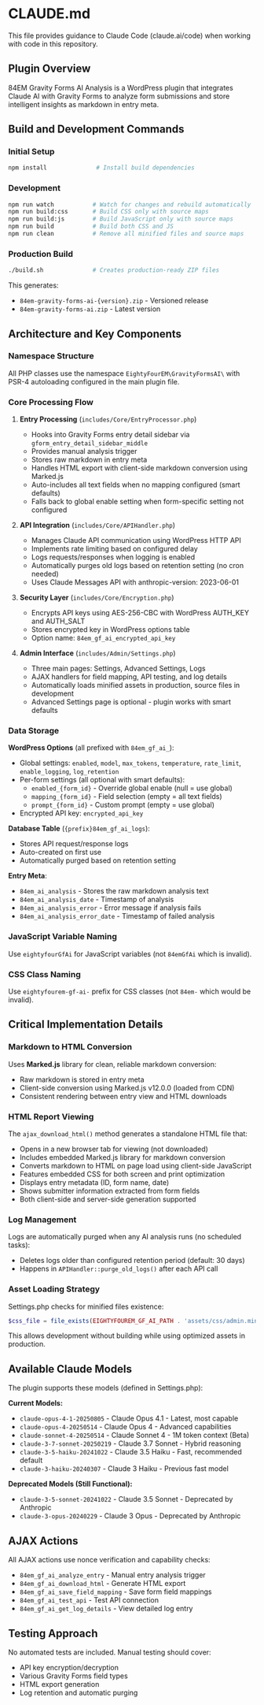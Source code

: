 # CLAUDE.md

This file provides guidance to Claude Code (claude.ai/code) when working with code in this repository.

## Plugin Overview

84EM Gravity Forms AI Analysis is a WordPress plugin that integrates Claude AI with Gravity Forms to analyze form submissions and store intelligent insights as markdown in entry meta.

## Build and Development Commands

### Initial Setup
```bash
npm install              # Install build dependencies
```

### Development
```bash
npm run watch           # Watch for changes and rebuild automatically
npm run build:css       # Build CSS only with source maps
npm run build:js        # Build JavaScript only with source maps
npm run build           # Build both CSS and JS
npm run clean           # Remove all minified files and source maps
```

### Production Build
```bash
./build.sh              # Creates production-ready ZIP files
```
This generates:
- `84em-gravity-forms-ai-{version}.zip` - Versioned release
- `84em-gravity-forms-ai.zip` - Latest version

## Architecture and Key Components

### Namespace Structure
All PHP classes use the namespace `EightyFourEM\GravityFormsAI\` with PSR-4 autoloading configured in the main plugin file.

### Core Processing Flow

1. **Entry Processing** (`includes/Core/EntryProcessor.php`)
   - Hooks into Gravity Forms entry detail sidebar via `gform_entry_detail_sidebar_middle`
   - Provides manual analysis trigger
   - Stores raw markdown in entry meta
   - Handles HTML export with client-side markdown conversion using Marked.js
   - Auto-includes all text fields when no mapping configured (smart defaults)
   - Falls back to global enable setting when form-specific setting not configured

2. **API Integration** (`includes/Core/APIHandler.php`)
   - Manages Claude API communication using WordPress HTTP API
   - Implements rate limiting based on configured delay
   - Logs requests/responses when logging is enabled
   - Automatically purges old logs based on retention setting (no cron needed)
   - Uses Claude Messages API with anthropic-version: 2023-06-01

3. **Security Layer** (`includes/Core/Encryption.php`)
   - Encrypts API keys using AES-256-CBC with WordPress AUTH_KEY and AUTH_SALT
   - Stores encrypted key in WordPress options table
   - Option name: `84em_gf_ai_encrypted_api_key`

4. **Admin Interface** (`includes/Admin/Settings.php`)
   - Three main pages: Settings, Advanced Settings, Logs
   - AJAX handlers for field mapping, API testing, and log details
   - Automatically loads minified assets in production, source files in development
   - Advanced Settings page is optional - plugin works with smart defaults

### Data Storage

**WordPress Options** (all prefixed with `84em_gf_ai_`):
- Global settings: `enabled`, `model`, `max_tokens`, `temperature`, `rate_limit`, `enable_logging`, `log_retention`
- Per-form settings (all optional with smart defaults):
  - `enabled_{form_id}` - Override global enable (null = use global)
  - `mapping_{form_id}` - Field selection (empty = all text fields)
  - `prompt_{form_id}` - Custom prompt (empty = use global)
- Encrypted API key: `encrypted_api_key`

**Database Table** (`{prefix}84em_gf_ai_logs`):
- Stores API request/response logs
- Auto-created on first use
- Automatically purged based on retention setting

**Entry Meta**:
- `84em_ai_analysis` - Stores the raw markdown analysis text
- `84em_ai_analysis_date` - Timestamp of analysis
- `84em_ai_analysis_error` - Error message if analysis fails
- `84em_ai_analysis_error_date` - Timestamp of failed analysis

### JavaScript Variable Naming
Use `eightyfourGfAi` for JavaScript variables (not `84emGfAi` which is invalid).

### CSS Class Naming
Use `eightyfourem-gf-ai-` prefix for CSS classes (not `84em-` which would be invalid).

## Critical Implementation Details

### Markdown to HTML Conversion
Uses **Marked.js** library for clean, reliable markdown conversion:
- Raw markdown is stored in entry meta
- Client-side conversion using Marked.js v12.0.0 (loaded from CDN)
- Consistent rendering between entry view and HTML downloads

### HTML Report Viewing
The `ajax_download_html()` method generates a standalone HTML file that:
- Opens in a new browser tab for viewing (not downloaded)
- Includes embedded Marked.js library for markdown conversion
- Converts markdown to HTML on page load using client-side JavaScript
- Features embedded CSS for both screen and print optimization
- Displays entry metadata (ID, form name, date)
- Shows submitter information extracted from form fields
- Both client-side and server-side generation supported

### Log Management
Logs are automatically purged when any AI analysis runs (no scheduled tasks):
- Deletes logs older than configured retention period (default: 30 days)
- Happens in `APIHandler::purge_old_logs()` after each API call

### Asset Loading Strategy
Settings.php checks for minified files existence:
```php
$css_file = file_exists(EIGHTYFOUREM_GF_AI_PATH . 'assets/css/admin.min.css') ? 'admin.min.css' : 'admin.css';
```
This allows development without building while using optimized assets in production.

## Available Claude Models

The plugin supports these models (defined in Settings.php):

**Current Models:**
- `claude-opus-4-1-20250805` - Claude Opus 4.1 - Latest, most capable
- `claude-opus-4-20250514` - Claude Opus 4 - Advanced capabilities
- `claude-sonnet-4-20250514` - Claude Sonnet 4 - 1M token context (Beta)
- `claude-3-7-sonnet-20250219` - Claude 3.7 Sonnet - Hybrid reasoning
- `claude-3-5-haiku-20241022` - Claude 3.5 Haiku - Fast, recommended default
- `claude-3-haiku-20240307` - Claude 3 Haiku - Previous fast model

**Deprecated Models (Still Functional):**
- `claude-3-5-sonnet-20241022` - Claude 3.5 Sonnet - Deprecated by Anthropic
- `claude-3-opus-20240229` - Claude 3 Opus - Deprecated by Anthropic

## AJAX Actions

All AJAX actions use nonce verification and capability checks:
- `84em_gf_ai_analyze_entry` - Manual entry analysis trigger
- `84em_gf_ai_download_html` - Generate HTML export
- `84em_gf_ai_save_field_mapping` - Save form field mappings
- `84em_gf_ai_test_api` - Test API connection
- `84em_gf_ai_get_log_details` - View detailed log entry

## Testing Approach

No automated tests are included. Manual testing should cover:
- API key encryption/decryption
- Various Gravity Forms field types
- HTML export generation
- Log retention and automatic purging
